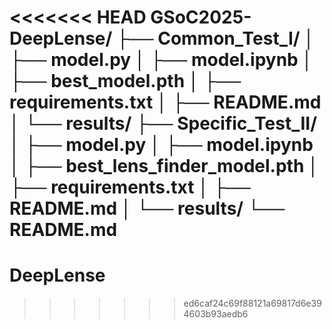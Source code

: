 <<<<<<< HEAD
GSoC2025-DeepLense/
├── Common_Test_I/
│   ├── model.py
│   ├── model.ipynb
│   ├── best_model.pth
│   ├── requirements.txt
│   ├── README.md
│   └── results/
├── Specific_Test_II/
│   ├── model.py
│   ├── model.ipynb
│   ├── best_lens_finder_model.pth
│   ├── requirements.txt
│   ├── README.md
│   └── results/
└── README.md
=======
# DeepLense
>>>>>>> ed6caf24c69f88121a69817d6e394603b93aedb6
